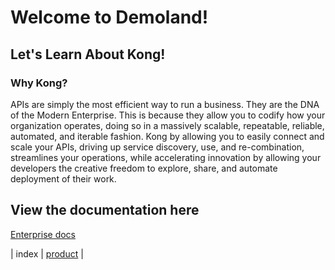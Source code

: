 # Welcome to Demoland!

## Let's Learn About Kong!
### Why Kong?
APIs are simply the most efficient way to run a business. They are the DNA of the Modern Enterprise. This is because they allow you to codify how your organization operates, doing so in a massively scalable, repeatable, reliable, automated, and iterable fashion. Kong by allowing you to easily connect and scale your APIs, driving up service discovery, use, and re-combination, streamlines your operations, while accelerating innovation by allowing your developers the creative freedom to explore, share, and automate deployment of their work.

## View the documentation here
[Enterprise docs](https://docs.konghq.com/enterprise/)

| index | [product](https://aaronhmiller.github.io/product) |
